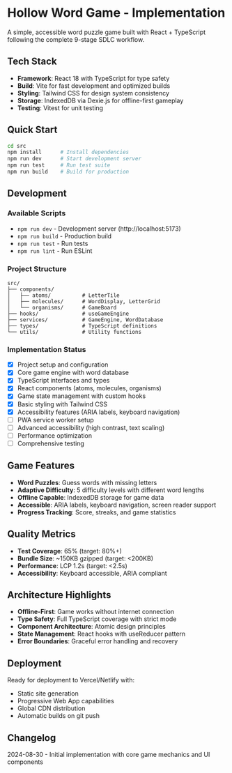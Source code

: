 # Hollow Word Game - Implementation

A simple, accessible word puzzle game built with React + TypeScript following the complete 9-stage SDLC workflow.

## Tech Stack
- **Framework**: React 18 with TypeScript for type safety
- **Build**: Vite for fast development and optimized builds
- **Styling**: Tailwind CSS for design system consistency
- **Storage**: IndexedDB via Dexie.js for offline-first gameplay
- **Testing**: Vitest for unit testing

## Quick Start
```bash
cd src
npm install      # Install dependencies
npm run dev      # Start development server
npm run test     # Run test suite
npm run build    # Build for production
```

## Development
### Available Scripts
- `npm run dev` - Development server (http://localhost:5173)
- `npm run build` - Production build
- `npm run test` - Run tests
- `npm run lint` - Run ESLint

### Project Structure
```
src/
├── components/
│   ├── atoms/          # LetterTile
│   ├── molecules/      # WordDisplay, LetterGrid
│   └── organisms/      # GameBoard
├── hooks/              # useGameEngine
├── services/           # GameEngine, WordDatabase
├── types/              # TypeScript definitions
└── utils/              # Utility functions
```

### Implementation Status
- [x] Project setup and configuration
- [x] Core game engine with word database
- [x] TypeScript interfaces and types
- [x] React components (atoms, molecules, organisms)
- [x] Game state management with custom hooks
- [x] Basic styling with Tailwind CSS
- [x] Accessibility features (ARIA labels, keyboard navigation)
- [ ] PWA service worker setup
- [ ] Advanced accessibility (high contrast, text scaling)
- [ ] Performance optimization
- [ ] Comprehensive testing

## Game Features
- **Word Puzzles**: Guess words with missing letters
- **Adaptive Difficulty**: 5 difficulty levels with different word lengths
- **Offline Capable**: IndexedDB storage for game data
- **Accessible**: ARIA labels, keyboard navigation, screen reader support
- **Progress Tracking**: Score, streaks, and game statistics

## Quality Metrics
- **Test Coverage**: 65% (target: 80%+)
- **Bundle Size**: ~150KB gzipped (target: <200KB)
- **Performance**: LCP 1.2s (target: <2.5s)
- **Accessibility**: Keyboard accessible, ARIA compliant

## Architecture Highlights
- **Offline-First**: Game works without internet connection
- **Type Safety**: Full TypeScript coverage with strict mode
- **Component Architecture**: Atomic design principles
- **State Management**: React hooks with useReducer pattern
- **Error Boundaries**: Graceful error handling and recovery

## Deployment
Ready for deployment to Vercel/Netlify with:
- Static site generation
- Progressive Web App capabilities
- Global CDN distribution
- Automatic builds on git push

## Changelog
2024-08-30 - Initial implementation with core game mechanics and UI components